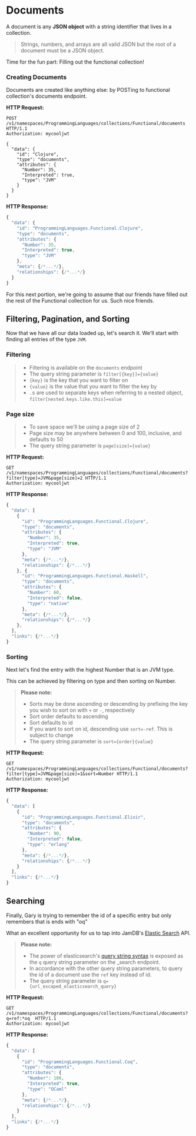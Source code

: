# Documents

A document is any **JSON object** with a string identifier that lives in a collection.

> Strings, numbers, and arrays are all valid JSON but the root of a document must be a JSON object.

Time for the fun part: Filling out the functional collection!

### Creating Documents
Documents are created like anything else: by POSTing to functional collection's documents endpoint.

__HTTP Request:__

```http
POST /v1/namespaces/ProgrammingLanguages/collections/Functional/documents HTTP/1.1
Authorization: mycooljwt

{
  "data": {
    "id": "Clojure",
    "type": "documents",
    "attributes": {
      "Number": 35,
      "Interpreted": true,
      "type": "JVM"
    }
  }
}
```

__HTTP Response:__

```javascript
{
  "data": {
    "id": "ProgrammingLanguages.Functional.Clojure",
    "type": "documents",
    "attributes": {
      "Number": 35,
      "Interpreted": true,
      "type": "JVM"
    },
    "meta": {/*...*/},
    "relationships": {/*...*/}
  }
}
```

For this next portion, we're going to assume that our friends have filled out the rest of the Functional collection for us. Such nice friends.

## Filtering, Pagination, and Sorting

Now that we have all our data loaded up, let's search it. We'll start with finding all entries of the type `JVM`.

### Filtering
> - Filtering is available on the `documents` endpoint
> - The query string parameter is `filter[{key}]={value}`
> - `{key}` is the key that you want to filter on
> - `{value}` is the value that you want to filter the key by
> - `.`s are used to separate keys when referring to a nested object, `filter[nested.keys.like.this]=value`

### Page size
> - To save space we'll be using a page size of 2
> - Page size may be anywhere between 0 and 100, inclusive, and defaults to 50
> - The query string parameter is `page[size]={value}`

__HTTP Request:__

```http
GET /v1/namespaces/ProgrammingLanguages/collections/Functional/documents?filter[type]=JVM&page[size]=2 HTTP/1.1
Authorization: mycooljwt
```

__HTTP Response:__

```javascript
{
  "data": [
    {
      "id": "ProgrammingLanguages.Functional.Clojure",
      "type": "documents",
      "attributes": {
        "Number": 35,
        "Interpreted": true,
        "type": "JVM"
      },
      "meta": {/*...*/},
      "relationships": {/*...*/}
    }, {
      "id": "ProgrammingLanguages.Functional.Haskell",
      "type": "documents",
      "attributes": {
        "Number": 60,
        "Interpreted": false,
        "type": "native"
      },
      "meta": {/*...*/},
      "relationships": {/*...*/}
    },
  ],
  "links": {/*...*/}
}
```
### Sorting
Next let's find the entry with the highest Number that is an JVM type.

This can be achieved by filtering on type and then sorting on Number.

> __Please note:__
>
> - Sorts may be done ascending or descending by prefixing the key you wish to sort on with `+` or `-`, respectively
> - Sort order defaults to ascending
> - Sort defaults to id
> - If you want to sort on id, descending use `sort=-ref`. This is subject to change
> - The query string parameter is `sort={order}{value}`

__HTTP Request:__

```http
GET /v1/namespaces/ProgrammingLanguages/collections/Functional/documents?filter[type]=JVM&page[size]=1&sort=Number HTTP/1.1
Authorization: mycooljwt
```

__HTTP Response:__

```javascript
{
  "data": [
    {
      "id": "ProgrammingLanguages.Functional.Elixir",
      "type": "documents",
      "attributes": {
        "Number": 90,
        "Interpreted": false,
        "type": "erlang"
      },
      "meta": {/*...*/},
      "relationships": {/*...*/}
    }
  ],
  "links": {/*...*/}
}
```

## Searching
Finally, Gary is trying to remember the id of a specific entry but only remembers that is ends with "oq"

What an excellent opportunity for us to tap into JamDB's [Elastic Search](https://www.elastic.co/products/elasticsearch) API.

> __Please note:__
>
> - The power of elasticsearch's [query string syntax](https://www.elastic.co/guide/en/elasticsearch/reference/current/query-dsl-query-string-query.html#query-string-syntax) is exposed as the `q` query string parameter on the \_search endpoint.
> - In accordance with the other query string parameters, to query the id of a document use the `ref` key instead of id.
> - The query string parameter is `q={url_escaped_elasticsearch_query}`

__HTTP Request:__

```http
GET /v1/namespaces/ProgrammingLanguages/collections/Functional/documents?q=ref:*oq  HTTP/1.1
Authorization: mycooljwt
```

__HTTP Response:__

```javascript
{
  "data": [
    {
      "id": "ProgrammingLanguages.Functional.Coq",
      "type": "documents",
      "attributes": {
        "Number": 106,
        "Interpreted": true,
        "type": "OCaml"
      },
      "meta": {/*...*/},
      "relationships": {/*...*/}
    }
  ],
  "links": {/*...*/}
}
```
